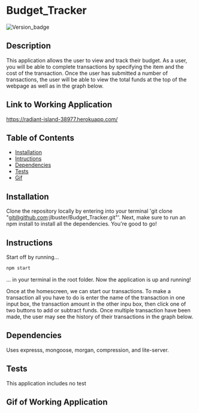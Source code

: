 # Budget_Tracker

![Version_badge](https://img.shields.io/badge/Version-1.0.0-blue)

## Description 

This application allows the user to view and track their budget. As a user, you will be able to complete transactions by specifying the item and the cost of the transaction. Once the user has submitted a number of transactions, the user will be able to view the total funds at the top of the webpage as well as in the graph below.

## Link to Working Application

https://radiant-island-38977.herokuapp.com/

## Table of Contents
* [Installation](#installation)
* [Intructions](#instructions)
* [Dependencies](#dependencies)
* [Tests](#tests)
* [Gif](#gif_of_working_application)

## Installation

Clone the repository locally by entering into your terminal 'git clone "git@github.com:jlbuster/Budget_Tracker.git"'. Next, make sure to run an npm install to install all the dependencies. You're good to go!

## Instructions

Start off by running...
```javascript
npm start
```
... in your terminal in the root folder. Now the application is up and running!

Once at the homescreen, we can start our transactions. To make a transaction all you have to do is enter the name of the transaction in one input box, the transaction amount in the other inpu box, then click one of two buttons to add or subtract funds. Once multiple transaction have been made, the user may see the history of their transactions in the graph below.

## Dependencies

Uses expresss, mongoose, morgan, compression, and lite-server.

## Tests

This application includes no test

## Gif of Working Application

